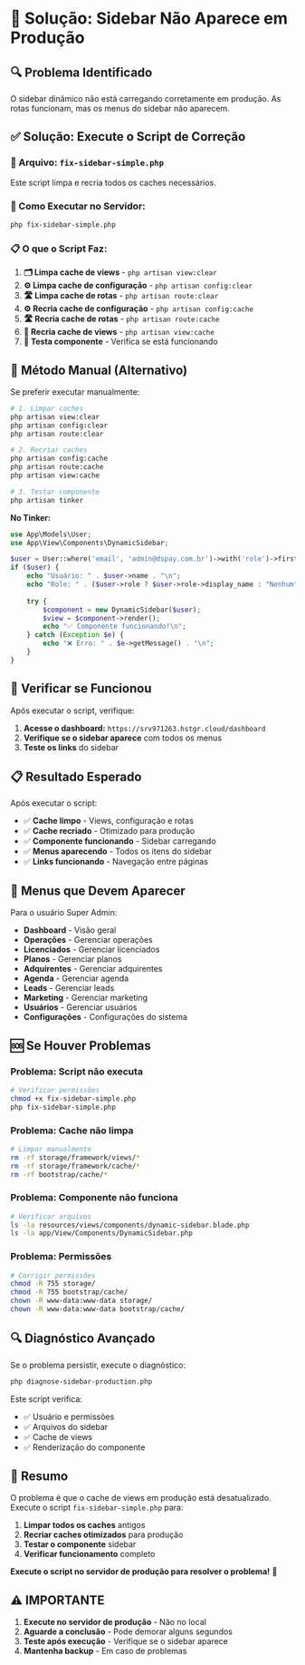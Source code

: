 # 🚀 **Solução: Sidebar Não Aparece em Produção**

## 🔍 **Problema Identificado**

O sidebar dinâmico não está carregando corretamente em produção. As rotas funcionam, mas os menus do sidebar não aparecem.

## ✅ **Solução: Execute o Script de Correção**

### **📁 Arquivo: `fix-sidebar-simple.php`**

Este script limpa e recria todos os caches necessários.

### **🔧 Como Executar no Servidor:**

```bash
php fix-sidebar-simple.php
```

### **📋 O que o Script Faz:**

1. **🗂️ Limpa cache de views** - `php artisan view:clear`
2. **⚙️ Limpa cache de configuração** - `php artisan config:clear`
3. **🛣️ Limpa cache de rotas** - `php artisan route:clear`
4. **⚙️ Recria cache de configuração** - `php artisan config:cache`
5. **🛣️ Recria cache de rotas** - `php artisan route:cache`
6. **📄 Recria cache de views** - `php artisan view:cache`
7. **🧪 Testa componente** - Verifica se está funcionando

## 🚀 **Método Manual (Alternativo)**

Se preferir executar manualmente:

```bash
# 1. Limpar caches
php artisan view:clear
php artisan config:clear
php artisan route:clear

# 2. Recriar caches
php artisan config:cache
php artisan route:cache
php artisan view:cache

# 3. Testar componente
php artisan tinker
```

**No Tinker:**
```php
use App\Models\User;
use App\View\Components\DynamicSidebar;

$user = User::where('email', 'admin@dspay.com.br')->with('role')->first();
if ($user) {
    echo "Usuário: " . $user->name . "\n";
    echo "Role: " . ($user->role ? $user->role->display_name : "Nenhum") . "\n";
    
    try {
        $component = new DynamicSidebar($user);
        $view = $component->render();
        echo "✅ Componente funcionando!\n";
    } catch (Exception $e) {
        echo "❌ Erro: " . $e->getMessage() . "\n";
    }
}
```

## 🧪 **Verificar se Funcionou**

Após executar o script, verifique:

1. **Acesse o dashboard:** `https://srv971263.hstgr.cloud/dashboard`
2. **Verifique se o sidebar aparece** com todos os menus
3. **Teste os links** do sidebar

## 📋 **Resultado Esperado**

Após executar o script:

- ✅ **Cache limpo** - Views, configuração e rotas
- ✅ **Cache recriado** - Otimizado para produção
- ✅ **Componente funcionando** - Sidebar carregando
- ✅ **Menus aparecendo** - Todos os itens do sidebar
- ✅ **Links funcionando** - Navegação entre páginas

## 🎯 **Menus que Devem Aparecer**

Para o usuário Super Admin:

- **Dashboard** - Visão geral
- **Operações** - Gerenciar operações
- **Licenciados** - Gerenciar licenciados
- **Planos** - Gerenciar planos
- **Adquirentes** - Gerenciar adquirentes
- **Agenda** - Gerenciar agenda
- **Leads** - Gerenciar leads
- **Marketing** - Gerenciar marketing
- **Usuários** - Gerenciar usuários
- **Configurações** - Configurações do sistema

## 🆘 **Se Houver Problemas**

### **Problema: Script não executa**
```bash
# Verificar permissões
chmod +x fix-sidebar-simple.php
php fix-sidebar-simple.php
```

### **Problema: Cache não limpa**
```bash
# Limpar manualmente
rm -rf storage/framework/views/*
rm -rf storage/framework/cache/*
rm -rf bootstrap/cache/*
```

### **Problema: Componente não funciona**
```bash
# Verificar arquivos
ls -la resources/views/components/dynamic-sidebar.blade.php
ls -la app/View/Components/DynamicSidebar.php
```

### **Problema: Permissões**
```bash
# Corrigir permissões
chmod -R 755 storage/
chmod -R 755 bootstrap/cache/
chown -R www-data:www-data storage/
chown -R www-data:www-data bootstrap/cache/
```

## 🔍 **Diagnóstico Avançado**

Se o problema persistir, execute o diagnóstico:

```bash
php diagnose-sidebar-production.php
```

Este script verifica:
- ✅ Usuário e permissões
- ✅ Arquivos do sidebar
- ✅ Cache de views
- ✅ Renderização do componente

## 🎉 **Resumo**

O problema é que o cache de views em produção está desatualizado. Execute o script `fix-sidebar-simple.php` para:

1. **Limpar todos os caches** antigos
2. **Recriar caches otimizados** para produção
3. **Testar o componente** sidebar
4. **Verificar funcionamento** completo

**Execute o script no servidor de produção para resolver o problema!** 🚀

## ⚠️ **IMPORTANTE**

1. **Execute no servidor de produção** - Não no local
2. **Aguarde a conclusão** - Pode demorar alguns segundos
3. **Teste após execução** - Verifique se o sidebar aparece
4. **Mantenha backup** - Em caso de problemas
